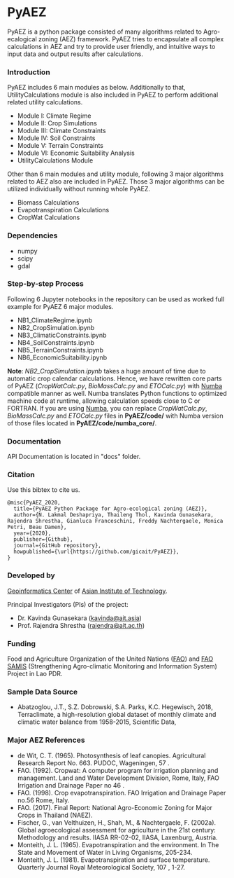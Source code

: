 # PyAEZ
PyAEZ is a python package consisted of many algorithms related to Agro-ecalogical zoning (AEZ) framework. PyAEZ tries to encapsulate all complex calculations in AEZ and try to provide user friendly, and intuitive ways to input data and output results after calculations.

### Introduction
PyAEZ includes 6 main modules as below. Additionally to that, UtilityCalculations module is also included in PyAEZ to perform additional related utility calculations.

* Module I: Climate Regime
* Module II: Crop Simulations
* Module III: Climate Constraints
* Module IV: Soil Constraints
* Module V: Terrain Constraints
* Module VI: Economic Suitability Analysis
* UtilityCalculations Module

Other than 6 main modules and utility module, following 3 major algorithms related to AEZ also are included in PyAEZ. Those 3 major algorithms can be utilized individually without running whole PyAEZ.

* Biomass Calculations
* Evapotranspiration Calculations
* CropWat Calculations

### Dependencies
* numpy
* scipy
* gdal

### Step-by-step Process
Following 6 Jupyter notebooks in the repository can be used as worked full example for PyAEZ 6 major modules.
* NB1_ClimateRegime.ipynb
* NB2_CropSimulation.ipynb
* NB3_ClimaticConstraints.ipynb
* NB4_SoilConstraints.ipynb
* NB5_TerrainConstraints.ipynb
* NB6_EconomicSuitability.ipynb

__Note__: *NB2_CropSimulation.ipynb* takes a huge amount of time due to automatic crop calendar calculations. Hence, we have rewritten core parts of PyAEZ (*CropWatCalc.py*, *BioMassCalc.py* and *ETOCalc.py*) with [Numba](http://numba.pydata.org/) compatible manner as well. Numba translates Python functions to optimized machine code at runtime, allowing calculation speeds close to C or FORTRAN. If you are using [Numba](http://numba.pydata.org/), you can replace *CropWatCalc.py*, *BioMassCalc.py* and *ETOCalc.py* files in __PyAEZ/code/__ with Numba version of those files located in __PyAEZ/code/numba_core/__.



### Documentation
API Documentation is located in "docs" folder.

### Citation
Use this bibtex to cite us.
```
@misc{PyAEZ_2020,
  title={PyAEZ Python Package for Agro-ecological zoning (AEZ)},
  author={N. Lakmal Deshapriya, Thaileng Thol, Kavinda Gunasekara, Rajendra Shrestha, Gianluca Franceschini, Freddy Nachtergaele, Monica Petri, Beau Damen},
  year={2020},
  publisher={Github},
  journal={GitHub repository},
  howpublished={\url{https://github.com/gicait/PyAEZ}},
}
```

### Developed by
[Geoinformatics Center](www.geoinfo.ait.ac.th) of [Asian Institute of Technology](www.ait.ac.th).

Principal Investigators (PIs) of the project:
* Dr. Kavinda Gunasekara (kavinda@ait.asia)
* Prof. Rajendra Shrestha (rajendra@ait.ac.th)

### Funding
Food and Agriculture Organization of the United Nations ([FAO](http://www.fao.org/home/en/)) and [FAO SAMIS](http://www.fao.org/in-action/samis/en/) (Strengthening Agro-climatic Monitoring and Information System) Project in Lao PDR.

### Sample Data Source
* Abatzoglou, J.T., S.Z. Dobrowski, S.A. Parks, K.C. Hegewisch, 2018, Terraclimate, a high-resolution global dataset of monthly climate and climatic water balance from 1958-2015, Scientific Data,

### Major AEZ References
* de Wit, C. T. (1965). Photosynthesis of leaf canopies. Agricultural Research Report No. 663. PUDOC, Wageningen, 57 .
* FAO. (1992). Cropwat: A computer program for irrigation planning and management. Land and Water Development Division, Rome, Italy, FAO Irrigation and Drainage Paper no 46 .
* FAO. (1998). Crop evapotranspiration. FAO Irrigation and Drainage Paper no.56 Rome, Italy.
* FAO. (2017). Final Report: National Agro-Economic Zoning for Major Crops in Thailand (NAEZ).
* Fischer, G., van Velthuizen, H., Shah, M., & Nachtergaele, F. (2002a). Global agroecological assessment for agriculture in the 21st century: Methodology and results. IIASA RR-02-02, IIASA, Laxenburg, Austria.
* Monteith, J. L. (1965). Evapotranspiration and the environment. In The State and Movement of Water in Living Organisms, 205-234.
* Monteith, J. L. (1981). Evapotranspiration and surface temperature. Quarterly Journal Royal Meteorological Society, 107 , 1-27.
